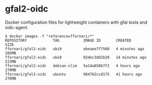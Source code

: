 # gfal2-oidc

Docker configuration files for lightweight containers with gfal tools and oidc-agent.
```
$ docker images -f "reference=ffornari/*"
REPOSITORY            TAG           IMAGE ID       CREATED          SIZE
ffornari/gfal2-oidc   ubi9          ebeaee7f7508   4 minutes ago    205MB
ffornari/gfal2-oidc   ubi8          02dec3dd1b20   14 minutes ago   223MB
ffornari/gfal2-oidc   debian-slim   5a14a850b7f2   4 hours ago      270MB
ffornari/gfal2-oidc   ubuntu        984762ccd175   41 hours ago     276MB
```
